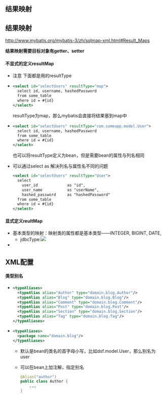 ## 结果映射

## 结果映射

<http://www.mybatis.org/mybatis-3/zh/sqlmap-xml.html#Result_Maps>

**结果映射需要目标对象有getter、setter**

#### 不显式的定义resultMap

- 注意 下面都是用的resultType

- ```xml
  <select id="selectUsers" resultType="map">
    select id, username, hashedPassword
    from some_table
    where id = #{id}
  </select>
  ```

  resultType为map，那么mybatis会直接将结果塞到map中

- ```xml
  <select id="selectUsers" resultType="com.someapp.model.User">
    select id, username, hashedPassword
    from some_table
    where id = #{id}
  </select>
  ```

  也可以将resultType定义为bean，但是需要bean的属性与列名相同

- 可以通过select as 解决列名与属性名不同的问题

  ```xml
  <select id="selectUsers" resultType="User">
    select
      user_id             as "id",
      user_name           as "userName",
      hashed_password     as "hashedPassword"
    from some_table
    where id = #{id}
  </select>
  ```

#### 显式定义reultMap

- 基本类型的映射：映射类的属性都是基本类型——INTEGER, BIGINT, DATE, 
  - jdbcType:![](pic/jdbcType.png)
- 

## XML配置

#### 类型别名

- ```xml
  <typeAliases>
    <typeAlias alias="Author" type="domain.blog.Author"/>
    <typeAlias alias="Blog" type="domain.blog.Blog"/>
    <typeAlias alias="Comment" type="domain.blog.Comment"/>
    <typeAlias alias="Post" type="domain.blog.Post"/>
    <typeAlias alias="Section" type="domain.blog.Section"/>
    <typeAlias alias="Tag" type="domain.blog.Tag"/>
  </typeAliases>
  ```

- ```xml
  <typeAliases>
    <package name="domain.blog"/>
  </typeAliases>
  
  ```

  - 默认是bean的类名的首字母小写，比如dsf.model.User，那么别名为user

  - 可以在bean上加注解，指定别名

    ```java
    @Alias("author")
    public class Author {
        ...
    }
    ```